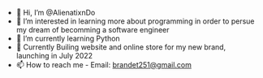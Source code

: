 - 👋 Hi, I’m @AlienatixnDo
- 👀 I’m interested in learning more about programming in order to persue my dream of becomming a software engineer
- 🌱 I’m currently learning Python
- 🔨 Currently Builing website and online store for my new brand, launching in July 2022
- 📫 How to reach me - Email: brandet251@gmail.com
